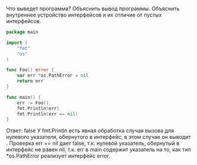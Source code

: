 Что выведет программа? Объяснить вывод программы. 
Объяснить внутреннее устройство интерфейсов и 
их отличие от пустых интерфейсов.

```go
package main

import (
	"fmt"
	"os"
)

func Foo() error {
	var err *os.PathError = nil
	return err
}

func main() {
	err := Foo()
	fmt.Println(err)
	fmt.Println(err == nil)
}
```

Ответ:
<nil>
false
У fmt.Println есть явная обработка случая вызова для нулевого указателя,
обернутого в интерфейс, в этом случае он выводит <nil>.
Проверка err == nil дает false, т.к. нулевой указатель, обернутый в интерфейс 
не равен nil, т.к. err в main содержит указатель на то, как тип 
*os.PathError реализует интерфейс error.